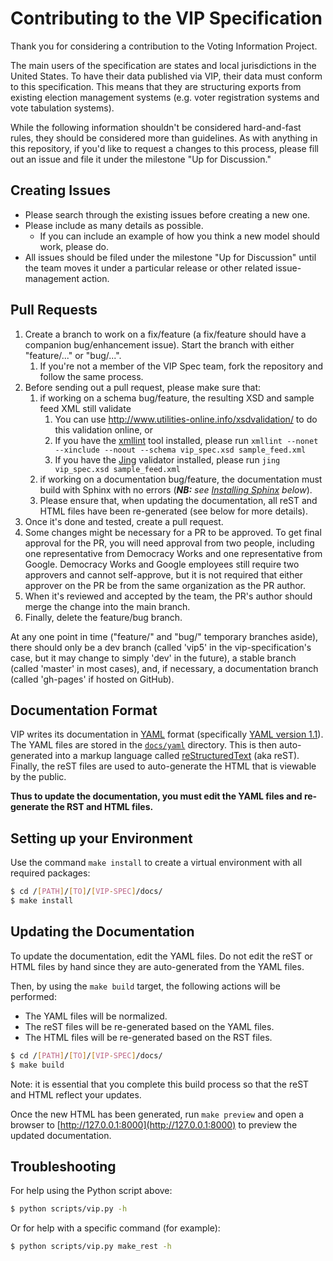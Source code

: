 # Contributing to the VIP Specification
Thank you for considering a contribution to the Voting Information Project.

The main users of the specification are states and local jurisdictions in the United States. 
To have their data published via VIP, their data must conform to this specification. This 
means that they are structuring exports from existing election management systems (e.g. voter 
registration systems and vote tabulation systems).

While the following information shouldn't be considered hard-and-fast rules, they should be
considered more than guidelines. As with anything in this repository, if you'd like to request a
changes to this process, please fill out an issue and file it under the milestone "Up for
Discussion."

## Creating Issues

* Please search through the existing issues before creating a new one.
* Please include as many details as possible.
    * If you can include an example of how you think a new model should work, please do.
* All issues should be filed under the milestone "Up for Discussion" until the team moves it under
  a particular release or other related issue-management action.

## Pull Requests

1. Create a branch to work on a fix/feature (a fix/feature should have a companion bug/enhancement
   issue). Start the branch with either "feature/..." or "bug/...".
    1. If you're not a member of the VIP Spec team, fork the repository and follow the same
       process.
2. Before sending out a pull request, please make sure that:
    1. if working on a schema bug/feature, the resulting XSD and sample feed XML still validate
        1. You can use http://www.utilities-online.info/xsdvalidation/ to do this validation online, or
        2. If you have the [xmllint](http://xmlsoft.org/xmllint.html) tool installed, please run
           `xmllint --nonet --xinclude --noout --schema vip_spec.xsd sample_feed.xml`
        3. If you have the [Jing](http://www.thaiopensource.com/relaxng/jing.html) validator
           installed, please run `jing vip_spec.xsd sample_feed.xml`
    2. if working on a documentation bug/feature, the documentation must build with Sphinx with no
       errors (_**NB:** see [Installing Sphinx](#installing-sphinx) below_).
    3. Please ensure that, when updating the documentation, all reST and HTML files have been re-generated (see below for more details).
3. Once it's done and tested, create a pull request.
4. Some changes might be necessary for a PR to be approved. To get final approval for the PR, you will need approval from two people, including one representative from Democracy Works and one representative from Google. Democracy Works and Google employees still require two approvers and cannot self-approve, but it is not required that either approver on the PR be from the same organization as the PR author. 
5. When it's reviewed and accepted by the team, the PR's author should merge the change
   into the main branch.
6. Finally, delete the feature/bug branch.

At any one point in time ("feature/" and "bug/" temporary branches aside), there should only be a
dev branch (called 'vip5' in the vip-specification's case, but it may change to simply 'dev' in the
future), a stable branch (called 'master' in most cases), and, if necessary, a documentation branch
(called 'gh-pages' if hosted on GitHub).


## Documentation Format

VIP writes its documentation in [YAML][YAML] format
(specifically [YAML version 1.1][YAML_1.1]). The YAML files are stored in the
[`docs/yaml`](docs/yaml) directory. This is then auto-generated into a markup language
called [reStructuredText][reST] (aka reST). Finally, the reST files are used 
to auto-generate the HTML that is viewable by the public.

**Thus to update the documentation, you must edit the YAML files and re-generate the RST and HTML files.**

## Setting up your Environment

Use the command `make install` to create a virtual environment 
with all required packages:

```sh
$ cd /[PATH]/[TO]/[VIP-SPEC]/docs/
$ make install
```

## Updating the Documentation

To update the documentation, edit the YAML files.
Do not edit the reST or HTML files by hand since they are auto-generated
from the YAML files.

Then, by using the `make build` target, the following actions will be performed:

 - The YAML files will be normalized. 
 - The reST files will be re-generated based on the YAML files.
 - The HTML files will be re-generated based on the RST files.

```sh
$ cd /[PATH]/[TO]/[VIP-SPEC]/docs/
$ make build
```

Note: it is essential that you  complete this build process so that 
the reST and HTML reflect your updates.

Once the new HTML has been generated, run `make preview` and open a browser to
[http://127.0.0.1:8000](http://127.0.0.1:8000) to preview the updated documentation.

## Troubleshooting

For help using the Python script above:

```sh
$ python scripts/vip.py -h
```

Or for help with a specific command (for example):

```sh
$ python scripts/vip.py make_rest -h
```


[Markdown]: http://daringfireball.net/projects/markdown/
[pip]: https://pip.pypa.io/en/stable/
[python_download]: https://www.python.org/downloads
[reST]: http://docutils.sourceforge.net/rst.html
[virtualenv]: https://pypi.python.org/pypi/virtualenv/
[YAML]: http://yaml.org/
[YAML_1.1]: http://yaml.org/spec/1.1/
